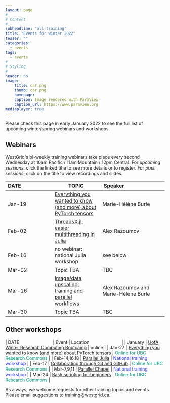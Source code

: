 ```yaml
---
layout: page
#
# Content
#
subheadline: "all training"
title: "Events for winter 2022"
teaser: ""
categories:
  - events
tags:
  - events
#
# Styling
#
header: no
image:
    title: car.png
    thumb: car.png
    homepage:
    caption: Image rendered with ParaView
    caption_url: https://www.paraview.org
mediaplayer: true
---
```


Please check this page in early January 2022 to see the full list of upcoming winter/spring webinars and workshops.

## Webinars

WestGrid's bi-weekly training webinars take place every second Wednesday at 10am Pacific / 11am Mountain / 12pm
Central. For *upcoming sessions*, click the linked title to see more details or to register. For *past sessions*, click
on the title to view recordings and slides.

| DATE&nbsp;&nbsp;&nbsp;&nbsp;&nbsp;&nbsp;&nbsp;&nbsp;&nbsp;&nbsp;&nbsp;&nbsp;&nbsp;&nbsp;&nbsp;&nbsp;&nbsp;&nbsp;&nbsp;&nbsp;&nbsp; | TOPIC | Speaker&nbsp;&nbsp;&nbsp;&nbsp;&nbsp;&nbsp;&nbsp;&nbsp;&nbsp;&nbsp;&nbsp;&nbsp;&nbsp;&nbsp;&nbsp;&nbsp;&nbsp;&nbsp;&nbsp;&nbsp;&nbsp;&nbsp;&nbsp;&nbsp;&nbsp;&nbsp;&nbsp; |
| ------------- | --------------- | ----------------- |
| Jan-19 | [Everything you wanted to know (and more) about PyTorch tensors](https://www.eventbrite.ca/e/241330103837) | Marie-Hélène Burle |
| Feb-02 | [ThreadsX.jl: easier multithreading in Julia](https://www.eventbrite.ca/e/241328799937) | Alex Razoumov |
| Feb-16 | no webinar: national Julia workshop | see below |
| Mar-02 | Topic TBA | TBC |
| Mar-16 | [Image/data upscaling: training and parallel workflows](https://www.eventbrite.ca/e/241331006537) | Alex Razoumov and Marie-Hélène Burle |
| Mar-30 | Topic TBA | TBC |

<!-- Apr-13 - after the transition -->
<!-- Apr-27 - after the transition -->
<!-- May-11 - after the transition -->
<!-- May-25 - after the transition -->

<!-- Nov-08[^1] -->
<!-- [^1]: Note the different day of the week (Friday). -->

## Other workshops

| DATE&nbsp;&nbsp;&nbsp;&nbsp;&nbsp;&nbsp;&nbsp;&nbsp;&nbsp;&nbsp;&nbsp;&nbsp;&nbsp;&nbsp;&nbsp;&nbsp;&nbsp;&nbsp;&nbsp;&nbsp;&nbsp;&nbsp;&nbsp;&nbsp;&nbsp;&nbsp; | Event | Location&nbsp;&nbsp;&nbsp;&nbsp;&nbsp;&nbsp;&nbsp;&nbsp;&nbsp;&nbsp;&nbsp;&nbsp;&nbsp;&nbsp;&nbsp;&nbsp;&nbsp;&nbsp;&nbsp;&nbsp;&nbsp;&nbsp;&nbsp;&nbsp;&nbsp; |
| January | [UofA Winter Research Computing Bootcamp](https://www.ualberta.ca/information-services-and-technology/news/2022/winter-research-computing-bootcamp-starts-january-17.html) | online |
| Jan-27 | [Everything you wanted to know (and more) about PyTorch tensors](https://libcal.library.ubc.ca/event/3653468) | <span style="color:#049A80">Online for UBC Research Commons</span> |
| Feb-14,16,18 | [Parallel Julia](https://parallel-programming-in-julia.eventbrite.ca) | <span style="color:#3339ff">National training workshop</span> |
| Feb-17 | [Collaborating through Git and GitHub](https://libcal.library.ubc.ca/event/3653471) | <span style="color:#049A80">Online for UBC Research Commons</span> |
| Mar-7,9,11 | [Parallel Chapel](https://parallel-programming-in-chapel.eventbrite.ca) | <span style="color:#3339ff">National training workshop</span> |
| Mar-24 | [Bash scripting for beginners](https://libcal.library.ubc.ca/event/3653491) | <span style="color:#049A80">Online for UBC Research Commons</span> |

As always, we welcome requests for other training topics and events. Please email suggestions to training@westgrid.ca.
